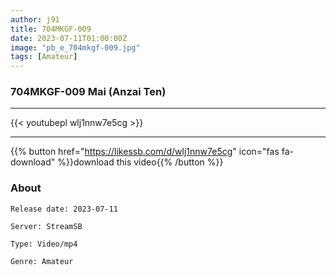 ```yaml
---
author: j91
title: 704MKGF-009
date: 2023-07-11T01:00:00Z
image: "pb_e_704mkgf-009.jpg"
tags: [Amateur]
---
```


### 704MKGF-009 Mai (Anzai Ten)
___

{{< youtubepl wlj1nnw7e5cg >}}
___

{{% button href="https://likessb.com/d/wlj1nnw7e5cg" icon="fas fa-download" %}}download this video{{% /button %}}
### About

`Release date: 2023-07-11`

`Server: StreamSB`

`Type: Video/mp4`

`Genre:	Amateur`